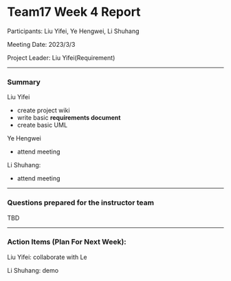 # Team17 Week 4 Report

Participants: Liu Yifei, Ye Hengwei, Li Shuhang

Meeting Date: 2023/3/3

Project Leader: Liu Yifei(Requirement)

---

### Summary

Liu Yifei

- create project wiki
- write basic **requirements document**
- create basic UML

Ye Hengwei

- attend meeting

Li Shuhang:

- attend meeting

---

### Questions prepared for the instructor team

TBD

---

### Action Items (**Plan For Next Week**):

Liu Yifei: collaborate with Le

Li Shuhang: demo